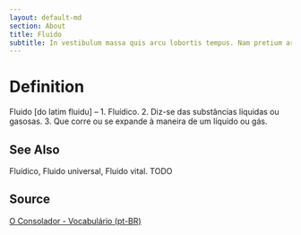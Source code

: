 ```yaml
---
layout: default-md
section: About
title: Fluido
subtitle: In vestibulum massa quis arcu lobortis tempus. Nam pretium arcu in odio vulputate luctus.
---
```


# Definition
Fluido [do latim fluidu] – 1. Fluídico. 2. Diz-se das substâncias líquidas ou gasosas. 3. Que corre ou se expande à maneira de um líquido ou gás.

## See Also
Fluídico, Fluido universal, Fluido vital.
TODO

## Source
[O Consolador - Vocabulário (pt-BR)](http://www.oconsolador.com.br/linkfixo/vocabulario/principal.html)


